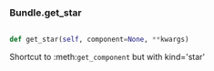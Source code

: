 ### Bundle.get_star

```py

def get_star(self, component=None, **kwargs)

```



Shortcut to :meth:`get_component` but with kind='star'

